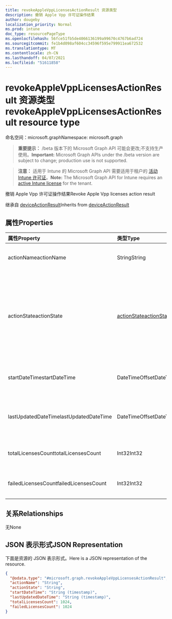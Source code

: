 ```yaml
---
title: revokeAppleVppLicensesActionResult 资源类型
description: 撤销 Apple Vpp 许可证操作结果
author: dougeby
localization_priority: Normal
ms.prod: intune
doc_type: resourcePageType
ms.openlocfilehash: 56fce51fb5de4066136199a99670c4767b6ad724
ms.sourcegitcommit: fe1b4d098af604cc34596f595e799911ea672532
ms.translationtype: MT
ms.contentlocale: zh-CN
ms.lasthandoff: 04/07/2021
ms.locfileid: "51611858"
---
```

# <a name="revokeapplevpplicensesactionresult-resource-type"></a><span data-ttu-id="54a07-103">revokeAppleVppLicensesActionResult 资源类型</span><span class="sxs-lookup"><span data-stu-id="54a07-103">revokeAppleVppLicensesActionResult resource type</span></span>

<span data-ttu-id="54a07-104">命名空间：microsoft.graph</span><span class="sxs-lookup"><span data-stu-id="54a07-104">Namespace: microsoft.graph</span></span>

> <span data-ttu-id="54a07-105">**重要提示：** /beta 版本下的 Microsoft Graph API 可能会更改;不支持生产使用。</span><span class="sxs-lookup"><span data-stu-id="54a07-105">**Important:** Microsoft Graph APIs under the /beta version are subject to change; production use is not supported.</span></span>

> <span data-ttu-id="54a07-106">**注意：** 适用于 Intune 的 Microsoft Graph API 需要适用于租户的 [活动 Intune 许可证](https://go.microsoft.com/fwlink/?linkid=839381)。</span><span class="sxs-lookup"><span data-stu-id="54a07-106">**Note:** The Microsoft Graph API for Intune requires an [active Intune license](https://go.microsoft.com/fwlink/?linkid=839381) for the tenant.</span></span>

<span data-ttu-id="54a07-107">撤销 Apple Vpp 许可证操作结果</span><span class="sxs-lookup"><span data-stu-id="54a07-107">Revoke Apple Vpp licenses action result</span></span>


<span data-ttu-id="54a07-108">继承自 [deviceActionResult](../resources/intune-devices-deviceactionresult.md)</span><span class="sxs-lookup"><span data-stu-id="54a07-108">Inherits from [deviceActionResult](../resources/intune-devices-deviceactionresult.md)</span></span>

## <a name="properties"></a><span data-ttu-id="54a07-109">属性</span><span class="sxs-lookup"><span data-stu-id="54a07-109">Properties</span></span>
|<span data-ttu-id="54a07-110">属性</span><span class="sxs-lookup"><span data-stu-id="54a07-110">Property</span></span>|<span data-ttu-id="54a07-111">类型</span><span class="sxs-lookup"><span data-stu-id="54a07-111">Type</span></span>|<span data-ttu-id="54a07-112">Description</span><span class="sxs-lookup"><span data-stu-id="54a07-112">Description</span></span>|
|:---|:---|:---|
|<span data-ttu-id="54a07-113">actionName</span><span class="sxs-lookup"><span data-stu-id="54a07-113">actionName</span></span>|<span data-ttu-id="54a07-114">String</span><span class="sxs-lookup"><span data-stu-id="54a07-114">String</span></span>|<span data-ttu-id="54a07-115">操作名称 继承自 [deviceActionResult](../resources/intune-devices-deviceactionresult.md)</span><span class="sxs-lookup"><span data-stu-id="54a07-115">Action name Inherited from [deviceActionResult](../resources/intune-devices-deviceactionresult.md)</span></span>|
|<span data-ttu-id="54a07-116">actionState</span><span class="sxs-lookup"><span data-stu-id="54a07-116">actionState</span></span>|[<span data-ttu-id="54a07-117">actionState</span><span class="sxs-lookup"><span data-stu-id="54a07-117">actionState</span></span>](../resources/intune-devices-actionstate.md)|<span data-ttu-id="54a07-118">操作的状态 继承自 [deviceActionResult](../resources/intune-devices-deviceactionresult.md)。</span><span class="sxs-lookup"><span data-stu-id="54a07-118">State of the action Inherited from [deviceActionResult](../resources/intune-devices-deviceactionresult.md).</span></span> <span data-ttu-id="54a07-119">可取值为：`none`、`pending`、`canceled`、`active`、`done`、`failed` 或 `notSupported`。</span><span class="sxs-lookup"><span data-stu-id="54a07-119">Possible values are: `none`, `pending`, `canceled`, `active`, `done`, `failed`, `notSupported`.</span></span>|
|<span data-ttu-id="54a07-120">startDateTime</span><span class="sxs-lookup"><span data-stu-id="54a07-120">startDateTime</span></span>|<span data-ttu-id="54a07-121">DateTimeOffset</span><span class="sxs-lookup"><span data-stu-id="54a07-121">DateTimeOffset</span></span>|<span data-ttu-id="54a07-122">操作启动的时间 继承自 [deviceActionResult](../resources/intune-devices-deviceactionresult.md)</span><span class="sxs-lookup"><span data-stu-id="54a07-122">Time the action was initiated Inherited from [deviceActionResult](../resources/intune-devices-deviceactionresult.md)</span></span>|
|<span data-ttu-id="54a07-123">lastUpdatedDateTime</span><span class="sxs-lookup"><span data-stu-id="54a07-123">lastUpdatedDateTime</span></span>|<span data-ttu-id="54a07-124">DateTimeOffset</span><span class="sxs-lookup"><span data-stu-id="54a07-124">DateTimeOffset</span></span>|<span data-ttu-id="54a07-125">操作状态上次更新的时间 继承自 [deviceActionResult](../resources/intune-devices-deviceactionresult.md)</span><span class="sxs-lookup"><span data-stu-id="54a07-125">Time the action state was last updated Inherited from [deviceActionResult](../resources/intune-devices-deviceactionresult.md)</span></span>|
|<span data-ttu-id="54a07-126">totalLicensesCount</span><span class="sxs-lookup"><span data-stu-id="54a07-126">totalLicensesCount</span></span>|<span data-ttu-id="54a07-127">Int32</span><span class="sxs-lookup"><span data-stu-id="54a07-127">Int32</span></span>|<span data-ttu-id="54a07-128">关联的 Apple Vpp 许可证总数</span><span class="sxs-lookup"><span data-stu-id="54a07-128">Total number of Apple Vpp licenses associated</span></span>|
|<span data-ttu-id="54a07-129">failedLicensesCount</span><span class="sxs-lookup"><span data-stu-id="54a07-129">failedLicensesCount</span></span>|<span data-ttu-id="54a07-130">Int32</span><span class="sxs-lookup"><span data-stu-id="54a07-130">Int32</span></span>|<span data-ttu-id="54a07-131">未能撤销的 Apple Vpp 许可证总数</span><span class="sxs-lookup"><span data-stu-id="54a07-131">Total number of Apple Vpp licenses that failed to revoke</span></span>|

## <a name="relationships"></a><span data-ttu-id="54a07-132">关系</span><span class="sxs-lookup"><span data-stu-id="54a07-132">Relationships</span></span>
<span data-ttu-id="54a07-133">无</span><span class="sxs-lookup"><span data-stu-id="54a07-133">None</span></span>

## <a name="json-representation"></a><span data-ttu-id="54a07-134">JSON 表示形式</span><span class="sxs-lookup"><span data-stu-id="54a07-134">JSON Representation</span></span>
<span data-ttu-id="54a07-135">下面是资源的 JSON 表示形式。</span><span class="sxs-lookup"><span data-stu-id="54a07-135">Here is a JSON representation of the resource.</span></span>
<!-- {
  "blockType": "resource",
  "@odata.type": "microsoft.graph.revokeAppleVppLicensesActionResult"
}
-->
``` json
{
  "@odata.type": "#microsoft.graph.revokeAppleVppLicensesActionResult",
  "actionName": "String",
  "actionState": "String",
  "startDateTime": "String (timestamp)",
  "lastUpdatedDateTime": "String (timestamp)",
  "totalLicensesCount": 1024,
  "failedLicensesCount": 1024
}
```




